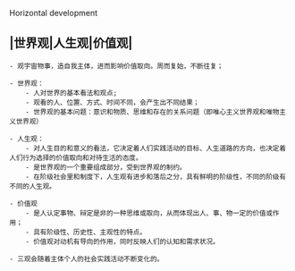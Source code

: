 Horizontal development

## |世界观|人生观|价值观|
    - 观宇宙物事，造自我主体，进而影响价值取向。周而复始，不断往复；

    - 世界观：
        - 人对世界的基本看法和观点;
        - 观看的人、位置、方式、时间不同，会产生出不同结果；
        - 世界观的基本问题：意识和物质、思维和存在的关系问题（即唯心主义世界观和唯物主义世界观）
        
    - 人生观：
        - 对人生目的和意义的看法，它决定着人们实践活动的目标、人生道路的方向，也决定着人们行为选择的价值取向和对待生活的态度。
        - 是世界观的一个重要组成部分，受到世界观的制约。
        - 在阶级社会里和制度下，人生观有进步和落后之分，具有鲜明的阶级性，不同的阶级有不同的人生观。

    - 价值观
        - 是人认定事物、辩定是非的一种思维或取向，从而体现出人、事、物一定的价值或作用；
        - 具有阶级性、历史性、主观性的特点。
        - 价值观对动机有导向的作用，同时反映人们的认知和需求状况。

    - 三观会随着主体个人的社会实践活动不断变化的。
